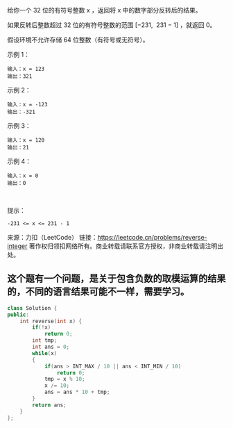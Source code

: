 给你一个 32 位的有符号整数 x ，返回将 x 中的数字部分反转后的结果。

如果反转后整数超过 32 位的有符号整数的范围 [−231,  231 − 1] ，就返回 0。

假设环境不允许存储 64 位整数（有符号或无符号）。
 

示例 1：

    输入：x = 123
    输出：321

示例 2：

    输入：x = -123
    输出：-321

示例 3：

    输入：x = 120
    输出：21

示例 4：

    输入：x = 0
    输出：0
 

提示：

    -231 <= x <= 231 - 1

来源：力扣（LeetCode）
链接：https://leetcode.cn/problems/reverse-integer
著作权归领扣网络所有。商业转载请联系官方授权，非商业转载请注明出处。

## 这个题有一个问题，是关于包含负数的取模运算的结果的，不同的语言结果可能不一样，需要学习。

```C++
class Solution {
public:
    int reverse(int x) {
        if(!x)
            return 0;
        int tmp;
        int ans = 0;
        while(x)
        {
            if(ans > INT_MAX / 10 || ans < INT_MIN / 10)
                return 0;
            tmp = x % 10;
            x /= 10;
            ans = ans * 10 + tmp;
        }
        return ans;
    }
};
```